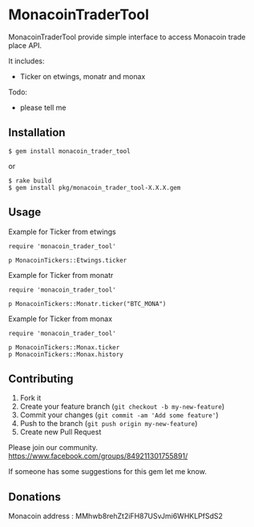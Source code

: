 # MonacoinTraderTool

MonacoinTraderTool provide simple interface to access Monacoin trade place API.

It includes:

- Ticker on etwings, monatr and monax

Todo:

- please tell me

## Installation

    $ gem install monacoin_trader_tool

or

    $ rake build
    $ gem install pkg/monacoin_trader_tool-X.X.X.gem

## Usage

Example for Ticker from etwings

```
require 'monacoin_trader_tool'

p MonacoinTickers::Etwings.ticker
```

Example for Ticker from monatr

```
require 'monacoin_trader_tool'

p MonacoinTickers::Monatr.ticker("BTC_MONA")
```

Example for Ticker from monax

```
require 'monacoin_trader_tool'

p MonacoinTickers::Monax.ticker
p MonacoinTickers::Monax.history
```

## Contributing

1. Fork it
2. Create your feature branch (`git checkout -b my-new-feature`)
3. Commit your changes (`git commit -am 'Add some feature'`)
4. Push to the branch (`git push origin my-new-feature`)
5. Create new Pull Request

Please join our community. https://www.facebook.com/groups/849211301755891/

If someone has some suggestions for this gem let me know.

## Donations

Monacoin address : MMhwb8rehZt2iFH87USvJmi6WHKLPfSdS2
